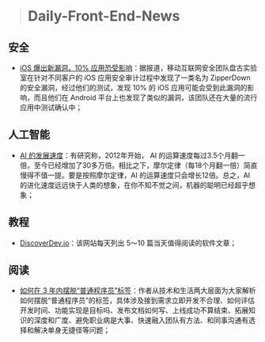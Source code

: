 > # Daily-Front-End-News

## 安全

- [iOS 爆出新漏洞，10% 应用恐受影响](http://suo.im/536frv)：据报道，移动互联网安全团队盘古实验室在针对不同客户的 iOS 应用安全审计过程中发现了一类名为 ZipperDown 的安全漏洞，经过他们的测试，发现 10% 的 iOS 应用可能会受到此漏洞的影响，而且他们在 Android 平台上也发现了类似的漏洞，该团队还在大量的流行应用中测试确认中；

## 人工智能

- [AI 的发展速度](https://blog.openai.com/ai-and-compute/?)：有研究称，2012年开始， AI 的运算速度每过3.5个月翻一倍，至今已经增加了30多万倍。相比之下，摩尔定律（每18个月翻一倍）简直慢得不值一提。要是按照摩尔定律，AI 的运算速度只会增长12倍。总之，AI 的进化速度远远快于人类的想象，在你不知不觉之间，机器的聪明已经超乎想象；

## 教程

- [DiscoverDev.io](https://www.discoverdev.io/)：该网站每天列出 5～10 篇当天值得阅读的软件文章；

## 阅读

- [如何在 3 年内摆脱“普通程序员”标签](http://t.cn/RBAR8JI)：作者从技术和生活两大层面为大家解析如何摆脱“普通程序员”的标签，具体涉及接到需求立即开发不合理、如何评估开发时间、功能实现是目标吗、发布文档如何写、上线成功不算结束、拓展知识的深度和广度、避免职业病是大事、快速融入团队有方法、和同事沟通有选择和解决单身无捷径等问题；